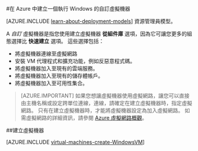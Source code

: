 <properties
    pageTitle="建立執行 Windows 的自訂虛擬機器 | Microsoft Azure"
    description="了解如何在 Azure 中建立一個執行 Windows 的自訂虛擬機器。"
    services="virtual-machines"
    documentationCenter=""
    authors="cynthn"
    manager="timlt"
    editor=""
    tags="azure-service-management"/>


<tags
    ms.service="virtual-machines"
    ms.workload="infrastructure-services"
    ms.tgt_pltfrm="vm-windows"
    ms.devlang="na"
    ms.topic="article"
    ms.date="08/11/2015"
    ms.author="cynthn"/>

#在 Azure 中建立一個執行 Windows 的自訂虛擬機器

[AZURE.INCLUDE [learn-about-deployment-models](../../includes/learn-about-deployment-models-classic-include.md)] 資源管理員模型。


A *自訂* 虛擬機器是指您使用建立虛擬機器 **從組件庫** 選項，因為它可讓您更多的組態選擇比 **快速建立** 選項。 這些選擇包括：

- 將虛擬機器連線至虛擬網路
- 安裝 VM 代理程式和擴充功能，例如反惡意程式碼。
- 將虛擬機器加入至現有的雲端服務。
- 將虛擬機器加入至現有的儲存體帳戶。
- 將虛擬機器加入至可用性集合。

> [AZURE.IMPORTANT] 如果您想讓虛擬機器使用虛擬網路，讓您可以直接由主機名稱或設定跨單位連線，連線，請確定在建立虛擬機器時，指定虛擬網路。 只有在建立虛擬機器時，才能將虛擬機器設定為加入虛擬網路。 如需虛擬網路的詳細資訊，請參閱 [Azure 虛擬網路概觀](virtual-networks-overview.md)。

##建立虛擬機器

[AZURE.INCLUDE [virtual-machines-create-WindowsVM](../../includes/virtual-machines-create-windowsvm.md)]

